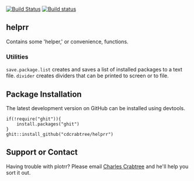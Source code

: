 [![Build Status](https://travis-ci.org/cdcrabtree/helprr.svg?branch=master)](https://travis-ci.org/cdcrabtree/plotrr) [![Build status](https://ci.appveyor.com/api/projects/status/github/cdcrabtree/helprr?svg=true)](https://ci.appveyor.com/api/projects/status/github/cdcrabtree/)

## helprr

Contains some 'helper,' or convenience, functions. 

### Utilities
`save.package.list` creates and saves a list of installed packages to a text file. `divider` creates dividers that can be printed to screen or to file. 

## Package Installation
The latest development version on GitHub can be installed using devtools.

```
if(!require("ghit")){
    install.packages("ghit")
}
ghit::install_github("cdcrabtree/helprr")
```

## Support or Contact
Having trouble with plotrr? Please email [Charles Crabtree](mailto:ccrabtr@umich.edu) and he'll help you sort it out.
